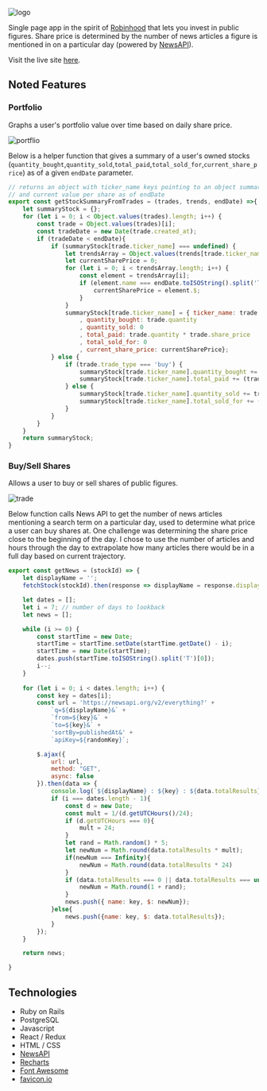 ![logo](https://github.com/amandayhuang/robins-hood/blob/master/app/assets/images/logo.png )


Single page app in the spirit of [Robinhood](https://robinhood.com/) that lets you invest in public figures. Share price is determined by the number of news articles a figure is mentioned in on a particular day (powered by [NewsAPI](https://newsapi.org/)).

Visit the live site [here](https://robins-hood.herokuapp.com/).

## Noted Features

### Portfolio
Graphs a user's portfolio value over time based on daily share price.

![portflio](https://github.com/amandayhuang/robins-hood/blob/master/app/assets/images/portfolio.png)

Below is a helper function that gives a summary of a user's owned stocks (`quantity_bought`,`quantity_sold`,`total_paid`,`total_sold_for`,`current_share_price`) as of a given `endDate` parameter.
```javascript
// returns an object with ticker_name keys pointing to an object summarizing shares bought and sold 
// and current value per share as of endDate
export const getStockSummaryFromTrades = (trades, trends, endDate) =>{
    let summaryStock = {};
    for (let i = 0; i < Object.values(trades).length; i++) {
        const trade = Object.values(trades)[i];
        const tradeDate = new Date(trade.created_at);
        if (tradeDate < endDate){
            if (summaryStock[trade.ticker_name] === undefined) {
                let trendsArray = Object.values(trends[trade.ticker_name]);
                let currentSharePrice = 0;
                for (let i = 0; i < trendsArray.length; i++) {
                    const element = trendsArray[i];
                    if (element.name === endDate.toISOString().split('T')[0]){
                        currentSharePrice = element.$;
                    }
                }
                summaryStock[trade.ticker_name] = { ticker_name: trade.ticker_name
                    , quantity_bought: trade.quantity
                    , quantity_sold: 0
                    , total_paid: trade.quantity * trade.share_price
                    , total_sold_for: 0
                    , current_share_price: currentSharePrice};
            } else {
                if (trade.trade_type === 'buy') {
                    summaryStock[trade.ticker_name].quantity_bought += trade.quantity;
                    summaryStock[trade.ticker_name].total_paid += (trade.quantity*trade.share_price);
                } else {
                    summaryStock[trade.ticker_name].quantity_sold += trade.quantity;
                    summaryStock[trade.ticker_name].total_sold_for += (trade.quantity*trade.share_price);
                }
            }
        }
    }
    return summaryStock;
}
```

### Buy/Sell Shares
Allows a user to buy or sell shares of public figures.

![trade](https://github.com/amandayhuang/robins-hood/blob/master/app/assets/images/trade.png )

Below function calls News API to get the number of news articles mentioning a search term on a particular day, used to determine what price a user can buy shares at. One challenge was determining the share price close to the beginning of the day. I chose to use the number of articles and hours through the day to extrapolate how many articles there would be in a full day based on current trajectory.
```javascript
export const getNews = (stockId) => {
    let displayName = '';
    fetchStock(stockId).then(response => displayName = response.display_name);

    let dates = [];
    let i = 7; // number of days to lookback
    let news = [];

    while (i >= 0) {
        const startTime = new Date;
        startTime = startTime.setDate(startTime.getDate() - i);
        startTime = new Date(startTime);
        dates.push(startTime.toISOString().split('T')[0]);
        i--;
    }
    
    for (let i = 0; i < dates.length; i++) {
        const key = dates[i];
        const url = 'https://newsapi.org/v2/everything?' +
            `q=${displayName}&` +
            `from=${key}&` +
            `to=${key}&` +
            'sortBy=publishedAt&' +
            `apiKey=${randomKey}`;

        $.ajax({
            url: url,
            method: "GET",
            async: false
        }).then(data => {
            console.log(`${displayName} : ${key} : ${data.totalResults}`);
            if (i === dates.length - 1){
                const d = new Date;
                const mult = 1/(d.getUTCHours()/24);
                if (d.getUTCHours === 0){
                    mult = 24;
                }
                let rand = Math.random() * 5;
                let newNum = Math.round(data.totalResults * mult);
                if(newNum === Infinity){
                    newNum = Math.round(data.totalResults * 24)
                }
                if (data.totalResults === 0 || data.totalResults === undefined){
                    newNum = Math.round(1 + rand);
                }
                news.push({ name: key, $: newNum});
            }else{
                news.push({name: key, $: data.totalResults});
            }
        });
    } 

    return news;

}
```

## Technologies
* Ruby on Rails
* PostgreSQL
* Javascript
* React / Redux
* HTML / CSS
* [NewsAPI](https://newsapi.org/)
* [Recharts](https://recharts.org/)
* [Font Awesome](https://fontawesome.com/)
* [favicon.io](https://favicon.io/)




